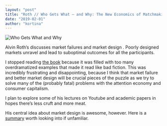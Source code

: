 ```yaml
---
layout: "post"
title: "Roth // Who Gets What ― and Why: The New Economics of Matchmaking and Market Design"
date: "2019-02-01"
author: "kortina"
---
```



![Who Gets What and Why](https://cdn-images-1.medium.com/max/600/0*M9CgQAZm5YMVcz2D.jpg)

Alvin Roth’s discusses market failures and market design . Poorly designed markets unravel and lead to suboptimal outcomes for all the participants.

I stopped reading [the book](https://www.amazon.com/Who-Gets-What-Why-Matchmaking/dp/0544705289?tag=kortina0e-20) because it was filled with too many overdramatized examples that made it read like bad fiction. This was incredibly frustrating and disappointing, because I think that market failure and better market design will be crucial pieces of the puzzle as we try to solve many of the (probably fatal) problems with the attention economy and consumer capitalism.

I plan to explore some of his lectures on Youtube and academic papers in hopes there’s less cruft and more meat.

His central idea about market design is awesome, however. Here is a [summary](https://the.gt/who-gets-what-and-why-by-a-e-roth-summary-review/) worth looking into if unfamiliar.

